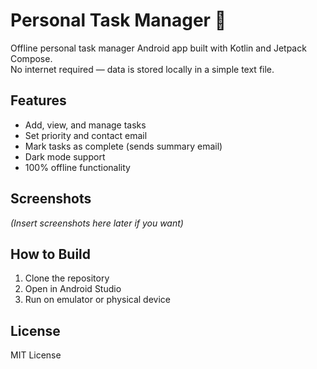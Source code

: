 # Personal Task Manager 📝

Offline personal task manager Android app built with Kotlin and Jetpack Compose.  
No internet required — data is stored locally in a simple text file.

## Features

- Add, view, and manage tasks
- Set priority and contact email
- Mark tasks as complete (sends summary email)
- Dark mode support
- 100% offline functionality

## Screenshots

*(Insert screenshots here later if you want)*

## How to Build

1. Clone the repository
2. Open in Android Studio
3. Run on emulator or physical device

## License

MIT License
